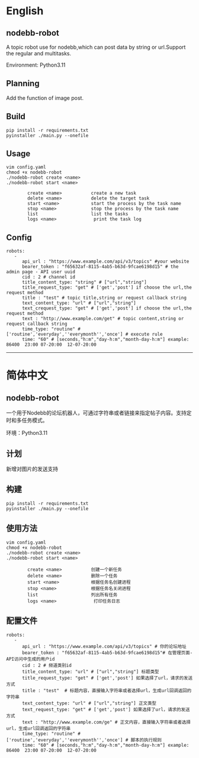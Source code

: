 # English
## nodebb-robot
A topic robot use for nodebb,which can post data by string or url.Support the regular and multitasks.

Environment: Python3.11

## Planning
Add the function of image post.

## Build
````
pip install -r requirements.txt
pyinstaller ./main.py --onefile
````
## Usage
````
vim config.yaml
chmod +x nodebb-robot
./nodebb-robot create <name>
./nodebb-robot start <name>
````
````
        create <name>           create a new task 
        delete <name>           delete the target task
        start <name>            start the process by the task name
        stop <name>             stop the process by the task name
        list                    list the tasks
        logs <name>              print the task log
````

## Config
````
robots:
   -
      api_url : "https://www.example.com/api/v3/topics" #your website
      bearer_token : "f65632af-8115-4ab5-b63d-9fcae6198d15" # the admin page - API user uuid
      cid : 2 # channel id
      title_content_type: "string" # ["url","string"]
      title_request_type: "get" # ['get','post'] if choose the url,the request method
      title : "test" # topic title,string or request callback string
      text_content_type: "url" # ["url","string"]
      text_crequest_type: "get" # ['get','post'] if choose the url,the request method
      text : "http://www.example.com/get" # topic content,string or request callback string
      time_type: "routine" # ['routine','everyday',''everymonth'','once'] # execute rule
      time: "60" # [seconds,"h:m","day-h:m","month-day-h:m"] example: 86400  23:00 07-20:00  12-07-20:00
````

***
# 简体中文
## nodebb-robot
一个用于Nodebb的论坛机器人，可通过字符串或者链接来指定帖子内容。支持定时和多任务模式。

环境：Python3.11

## 计划
新增对图片的发送支持

## 构建
````
pip install -r requirements.txt
pyinstaller ./main.py --onefile
````
## 使用方法
````
vim config.yaml
chmod +x nodebb-robot
./nodebb-robot create <name>
./nodebb-robot start <name>
````
````
        create <name>           创建一个新任务
        delete <name>           删除一个任务
        start <name>            根据任务名创建进程
        stop <name>             根据任务名关闭进程
        list                    列出所有任务
        logs <name>              打印任务日志
````
## 配置文件
````
robots:
   -
      api_url : "https://www.example.com/api/v3/topics" # 你的论坛地址
      bearer_token : "f65632af-8115-4ab5-b63d-9fcae6198d15"# 在管理页面-API访问中生成的用户id
      cid : 2 # 频道类别id
      title_content_type: "url" # ["url","string"] 标题类型
      title_request_type: "get" # ['get','post'] 如果选择了url，请求的发送方式
      title : "test"  # 标题内容，直接输入字符串或者选择url，生成url回调返回的字符串
      text_content_type: "url" # ["url","string"] 正文类型
      text_request_type: "get" # ['get','post'] 如果选择了url，请求的发送方式
      text : "http://www.example.com/ge" # 正文内容，直接输入字符串或者选择url，生成url回调返回的字符串
      time_type: "routine" # ['routine','everyday',''everymonth'','once'] # 脚本的执行规则
      time: "60" # [seconds,"h:m","day-h:m","month-day-h:m"] example: 86400  23:00 07-20:00  12-07-20:00
````